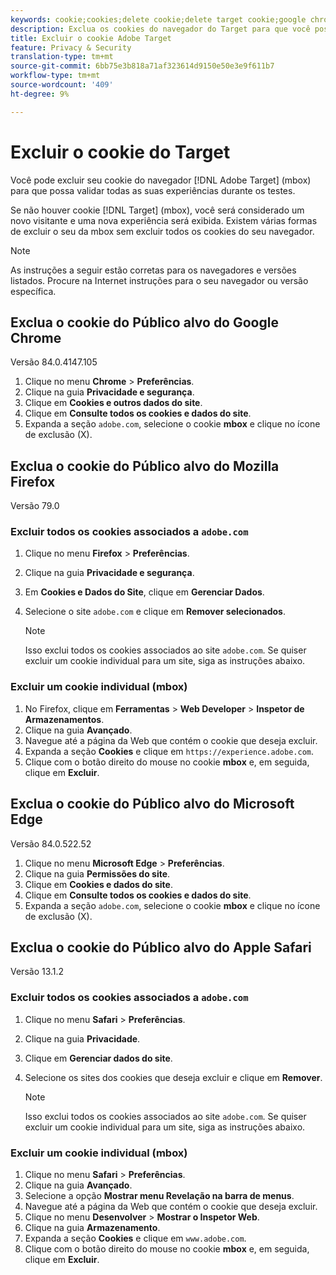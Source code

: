 ```yaml
---
keywords: cookie;cookies;delete cookie;delete target cookie;google chrome;chrome;mozilla firefox;firefox;microsoft edge;safari
description: Exclua os cookies do navegador do Target para que você possa validar todas as suas experiências.
title: Excluir o cookie Adobe Target
feature: Privacy & Security
translation-type: tm+mt
source-git-commit: 6bb75e3b818a71af323614d9150e50e3e9f611b7
workflow-type: tm+mt
source-wordcount: '409'
ht-degree: 9%

---
```



# Excluir o cookie do Target

Você pode excluir seu cookie do navegador [!DNL Adobe Target] (mbox) para que possa validar todas as suas experiências durante os testes.

Se não houver cookie [!DNL Target] (mbox), você será considerado um novo visitante e uma nova experiência será exibida. Existem várias formas de excluir o seu da mbox sem excluir todos os cookies do seu navegador.

>[!NOTE]
>
>As instruções a seguir estão corretas para os navegadores e versões listados. Procure na Internet instruções para o seu navegador ou versão específica.

## Exclua o cookie do Público alvo do Google Chrome

Versão 84.0.4147.105

1. Clique no menu **Chrome** > **Preferências**.
1. Clique na guia **Privacidade e segurança**.
1. Clique em **Cookies e outros dados do site**.
1. Clique em **Consulte todos os cookies e dados do site**.
1. Expanda a seção `adobe.com`, selecione o cookie **mbox** e clique no ícone de exclusão (X).

## Exclua o cookie do Público alvo do Mozilla Firefox

Versão 79.0

### Excluir todos os cookies associados a `adobe.com`

1. Clique no menu **Firefox** > **Preferências**.
1. Clique na guia **Privacidade e segurança**.
1. Em **Cookies e Dados do Site**, clique em **Gerenciar Dados**.
1. Selecione o site `adobe.com` e clique em **Remover selecionados**.

   >[!NOTE]
   >
   >Isso exclui todos os cookies associados ao site `adobe.com`. Se quiser excluir um cookie individual para um site, siga as instruções abaixo.

### Excluir um cookie individual (mbox)

1. No Firefox, clique em **Ferramentas** > **Web Developer** > **Inspetor de Armazenamentos**.
1. Clique na guia **Avançado**.
1. Navegue até a página da Web que contém o cookie que deseja excluir.
1. Expanda a seção **Cookies** e clique em `https://experience.adobe.com`.
1. Clique com o botão direito do mouse no cookie **mbox** e, em seguida, clique em **Excluir**.

## Exclua o cookie do Público alvo do Microsoft Edge

Versão 84.0.522.52

1. Clique no menu **Microsoft Edge** > **Preferências**.
1. Clique na guia **Permissões do site**.
1. Clique em **Cookies e dados do site**.
1. Clique em **Consulte todos os cookies e dados do site**.
1. Expanda a seção `adobe.com`, selecione o cookie **mbox** e clique no ícone de exclusão (X).

## Exclua o cookie do Público alvo do Apple Safari

Versão 13.1.2

### Excluir todos os cookies associados a `adobe.com`

1. Clique no menu **Safari** > **Preferências**.
1. Clique na guia **Privacidade**.
1. Clique em **Gerenciar dados do site**.
1. Selecione os sites dos cookies que deseja excluir e clique em **Remover**.

   >[!NOTE]
   >
   >Isso exclui todos os cookies associados ao site `adobe.com`. Se quiser excluir um cookie individual para um site, siga as instruções abaixo.

### Excluir um cookie individual (mbox)

1. Clique no menu **Safari** > **Preferências**.
1. Clique na guia **Avançado**.
1. Selecione a opção **Mostrar menu Revelação na barra de menus**.
1. Navegue até a página da Web que contém o cookie que deseja excluir.
1. Clique no menu **Desenvolver** > **Mostrar o Inspetor Web**.
1. Clique na guia **Armazenamento**.
1. Expanda a seção **Cookies** e clique em `www.adobe.com`.
1. Clique com o botão direito do mouse no cookie **mbox** e, em seguida, clique em **Excluir**.

